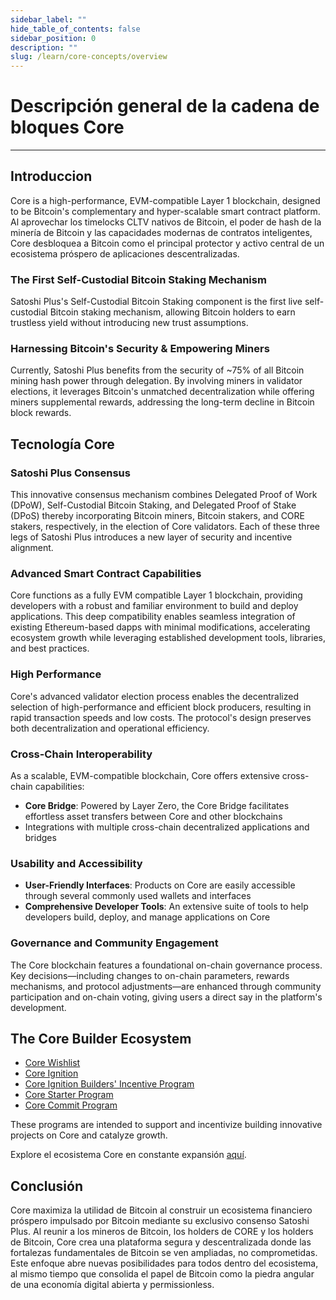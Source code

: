 ```yaml
---
sidebar_label: ""
hide_table_of_contents: false
sidebar_position: 0
description: ""
slug: /learn/core-concepts/overview
---
```


# Descripción general de la cadena de bloques Core

---

## Introduccion

Core is a high-performance, EVM-compatible Layer 1 blockchain, designed to be Bitcoin's complementary and hyper-scalable smart contract platform. Al aprovechar los timelocks CLTV nativos de Bitcoin, el poder de hash de la minería de Bitcoin y las capacidades modernas de contratos inteligentes, Core desbloquea a Bitcoin como el principal protector y activo central de un ecosistema próspero de aplicaciones descentralizadas.

### The First Self-Custodial Bitcoin Staking Mechanism

Satoshi Plus's Self-Custodial Bitcoin Staking component is the first live self-custodial Bitcoin staking mechanism, allowing Bitcoin holders to earn trustless yield without introducing new trust assumptions.

### Harnessing Bitcoin's Security & Empowering Miners

Currently, Satoshi Plus benefits from the security of ~75% of all Bitcoin mining hash power through delegation. By involving miners in validator elections, it leverages Bitcoin's unmatched decentralization while offering miners supplemental rewards, addressing the long-term decline in Bitcoin block rewards.

## Tecnología Core

### Satoshi Plus Consensus

This innovative consensus mechanism combines Delegated Proof of Work (DPoW), Self-Custodial Bitcoin Staking, and Delegated Proof of Stake (DPoS) thereby incorporating Bitcoin miners, Bitcoin stakers, and CORE stakers, respectively, in the election of Core validators. Each of these three legs of Satoshi Plus introduces a new layer of security and incentive alignment.

### Advanced Smart Contract Capabilities

Core functions as a fully EVM compatible Layer 1 blockchain, providing developers with a robust and familiar environment to build and deploy applications. This deep compatibility enables seamless integration of existing Ethereum-based dapps with minimal modifications, accelerating ecosystem growth while leveraging established development tools, libraries, and best practices.

### High Performance

Core's advanced validator election process enables the decentralized selection of high-performance and efficient block producers, resulting in rapid transaction speeds and low costs. The protocol's design preserves both decentralization and operational efficiency.

### Cross-Chain Interoperability

As a scalable, EVM-compatible blockchain, Core offers extensive cross-chain capabilities:

- **Core Bridge**: Powered by Layer Zero, the Core Bridge facilitates effortless asset transfers between Core and other blockchains
- Integrations with multiple cross-chain decentralized applications and bridges

### Usability and Accessibility

- **User-Friendly Interfaces**: Products on Core are easily accessible through several commonly used wallets and interfaces
- **Comprehensive Developer Tools**: An extensive suite of tools to help developers build, deploy, and manage applications on Core

### Governance and Community Engagement

The Core blockchain features a foundational on-chain governance process. Key decisions—including changes to on-chain parameters, rewards mechanisms, and protocol adjustments—are enhanced through community participation and on-chain voting, giving users a direct say in the platform's development.

## The Core Builder Ecosystem

- [Core Wishlist](https://github.com/coredao-org/core-community-contributions/blob/main/Core-Wishlist.md)
- [Core Ignition](https://ignition.coredao.org/)
- [Core Ignition Builders' Incentive Program](https://coredao.org/initiatives/incentiveprogram)
- [Core Starter Program](https://coredao.org/initiatives/corestarterprogram)
- [Core Commit Program](https://coredao.org/initiatives/commit-program)

These programs are intended to support and incentivize building innovative projects on Core and catalyze growth.

Explore el ecosistema Core en constante expansión [aquí](https://coredao.org/explore/ecosystem).

## Conclusión

Core maximiza la utilidad de Bitcoin al construir un ecosistema financiero próspero impulsado por Bitcoin mediante su exclusivo consenso Satoshi Plus. Al reunir a los mineros de Bitcoin, los holders de CORE y los holders de Bitcoin, Core crea una plataforma segura y descentralizada donde las fortalezas fundamentales de Bitcoin se ven ampliadas, no comprometidas. Este enfoque abre nuevas posibilidades para todos dentro del ecosistema, al mismo tiempo que consolida el papel de Bitcoin como la piedra angular de una economía digital abierta y permissionless.
